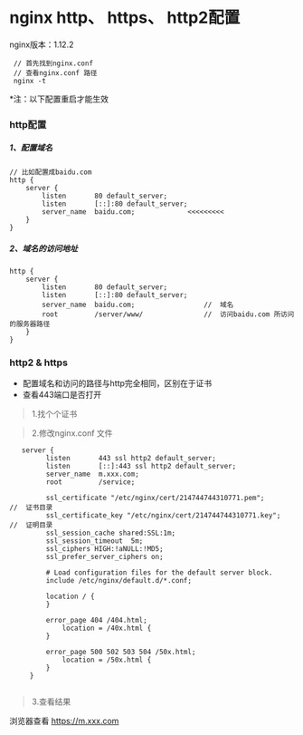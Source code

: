 # nginx http、 https、 http2配置

nginx版本：1.12.2
```
 // 首先找到nginx.conf
 // 查看nginx.conf 路径
 nginx -t
```
*注：以下配置重启才能生效

### http配置

##### 1、配置域名
```
// 比如配置成baidu.com
http {
    server {
        listen       80 default_server;
        listen       [::]:80 default_server;
        server_name  baidu.com;             <<<<<<<<<
    }
}    
```

##### 2、域名的访问地址
```
http {
    server {
        listen       80 default_server;
        listen       [::]:80 default_server;
        server_name  baidu.com;                 //  域名
        root         /server/www/               //  访问baidu.com 所访问的服务器路径
    }
}    
```

### http2 & https

* 配置域名和访问的路径与http完全相同，区别在于证书
* 查看443端口是否打开
> 1.找个个证书

> 2.修改nginx.conf 文件
```
   server {
         listen       443 ssl http2 default_server;
         listen       [::]:443 ssl http2 default_server;
         server_name  m.xxx.com;
         root         /service;
 
         ssl_certificate "/etc/nginx/cert/214744744310771.pem";         //  证书目录
         ssl_certificate_key "/etc/nginx/cert/214744744310771.key";     //  证明目录
         ssl_session_cache shared:SSL:1m;
         ssl_session_timeout  5m;
         ssl_ciphers HIGH:!aNULL:!MD5;
         ssl_prefer_server_ciphers on;
 
         # Load configuration files for the default server block.
         include /etc/nginx/default.d/*.conf;
 
         location / {
         }
 
         error_page 404 /404.html;
             location = /40x.html {
         }
 
         error_page 500 502 503 504 /50x.html;
             location = /50x.html {
         }
     }


```

> 3.查看结果 

浏览器查看 https://m.xxx.com